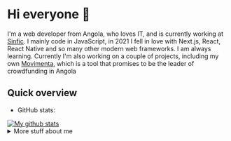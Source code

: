 # Hi everyone :wave:

I'm a web developer from Angola, who loves IT, and is currently working at [Sinfic](https://www.quatenus.com).
I mainly code in JavaScript, in 2021 I fell in love with Next.js, React, React Native and so many other modern web frameworks. I am always learning. Currently I'm also
working on a couple of projects, including my own
[Movimenta](https://movimenta.ao), which is a tool
that promises to be the leader of crowdfunding in Angola

## Quick overview
* GitHub stats:  
<a href="https://github.com/anuraghazra/github-readme-stats">
  <img align="center" src="https://github-readme-stats.vercel.app/api?username=inacio1975&show_icons=true&line_height=27&include_all_commits=true" alt="My github stats" />
</a>  

<details>
<summary>
  More stuff about me
</summary>

### What I do

I'm a Software developer. In fact, I do Open Source so much, that 95% of my work on
GitHub is free and open to everyone. I am really passionate about doing web
development, it is in my opinion the best combination of logical programming and
(sometimes) beautiful design.

## My skills 📜

### Web technologies

- .NET Core
- JavaScript
- TypeScript
- React.js
- HTML, CSS
- SCSS
- Node.js
- DJANGO
- PHP
- MySQL
- MongoDb

### Application Development

- Python ([Microsoft Certified](https://www.youracclaim.com/badges/46b260a8-ef2c-41a3-9f61-aa0920eab84a/public_url))
- C++ (sort of)

### Productivity utilities

- Microsoft Office 
- Google Docs and Sheet

### Languages 🌐

| Language      | Proficiency                                                               |
| ------------- | ------------------------------------------------------------------------- |
| Spanish       | Fluent                                                                    |
| English       | Conversational                                                            |
| Portuguese    | Native language                                                           |

## What I'm currently learning 📚

- Diving into new stuffs

## Call to Action:

If you want a collaboration, call me.

</details>
